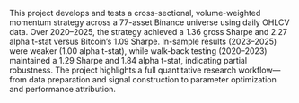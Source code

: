This project develops and tests a cross-sectional, volume-weighted momentum strategy across a 77-asset Binance universe using daily OHLCV data. Over 2020–2025, the strategy achieved a 1.36 gross Sharpe and 2.27 alpha t-stat versus Bitcoin’s 1.09 Sharpe. In-sample results (2023–2025) were weaker (1.00 alpha t-stat), while walk-back testing (2020–2023) maintained a 1.29 Sharpe and 1.84 alpha t-stat, indicating partial robustness. The project highlights a full quantitative research workflow—from data preparation and signal construction to parameter optimization and performance attribution.
